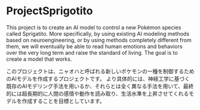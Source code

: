 # ProjectSprigotito

This project is to create an AI model to control a new Pokémon species called Sprigatito.
More specifically, by using existing AI modeling methods based on neuroengineering, or by using methods completely different from them, we will eventually be able to read human emotions and behaviors over the very long term and raise the standard of living. The goal is to create a model that works.

このプロジェクトは、ニャオハと呼ばれる新しいポケモンの一種を制御するためのAIモデルを作成するプロジェクトです。
より具体的には、神経工学に基づく既存のAIモデリング手法を用いるか、それらとは全く異なる手法を用いて、最終的には超長期的に人間の感情や動作を読み取り、生活水準を上昇させてくれるモデルを作成することを目標としています。
